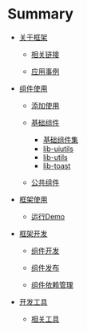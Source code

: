 # Summary

* [关于框架](README.md)

    * [相关链接](summary/links.md)

    * [应用事例](summary/samples.md)

* [组件使用](use/summary.md)

    * [添加使用](use/start.md)

    * [基础组件]()

        * [基础组件集](use/libs/lib-wrapper.md)
        * [lib-uiutils](use/libs/lib-uiutils.md)
        * [lib-utils](use/libs/lib-utils.md)
        * [lib-toast](use/libs/lib-toast.md)
        <!-- * [lib-log](use/libs/lib-log.md)-->
        <!--* [lib-android-os](use/libs/lib-android-os.md)-->
        <!--* [lib-android](use/libs/lib-android.md)-->
        <!--* [lib-thread](use/libs/lib-thread.md)-->
        <!--* [lib-utils-common](use/libs/lib-utils-common.md)-->
       <!-- * [](use/libs/.md) -->

    * [公共组件](use/common/common.md)
        <!-- * [](use/common/.md)  -->

* [框架使用](sample/start.md)

    * [运行Demo](sample/demo.md)

* [框架开发]()

    * [组件开发](dev/dev.md)

    * [组件发布](dev/dev.md)

    * [组件依赖管理](https://blog-oversea.bihe0832.com/android-dev-module-denpendencies.html)

* [开发工具]()

    * [相关工具](tools.md)